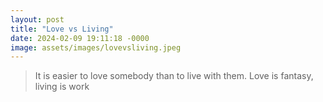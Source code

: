 ```yaml
---
layout: post
title: "Love vs Living"
date: 2024-02-09 19:11:18 -0000
image: assets/images/lovevsliving.jpeg
---
```


>It is easier to love somebody than to live with them. Love is fantasy, living is work<br/>
